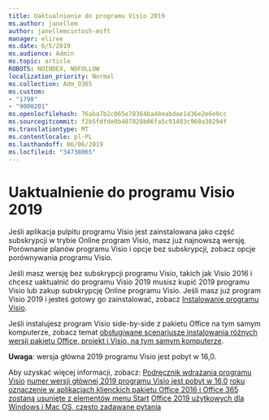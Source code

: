 ```yaml
---
title: Uaktualnienie do programu Visio 2019
ms.author: janellem
author: janellemcintosh-msft
manager: eliree
ms.date: 6/5/2019
ms.audience: Admin
ms.topic: article
ROBOTS: NOINDEX, NOFOLLOW
localization_priority: Normal
ms.collection: Adm_O365
ms.custom:
- "1798"
- "9000201"
ms.openlocfilehash: 76aba7b2c065e78364ba48eabdae1436e2e6e9cc
ms.sourcegitcommit: f2b5fdfde0b407828b06fa5c91403c960a30294f
ms.translationtype: MT
ms.contentlocale: pl-PL
ms.lasthandoff: 06/06/2019
ms.locfileid: "34738065"
---
```

# <a name="upgrade-to-visio-2019"></a>Uaktualnienie do programu Visio 2019

Jeśli aplikacja pulpitu programu Visio jest zainstalowana jako część subskrypcji w trybie Online program Visio, masz już najnowszą wersję. Porównanie planów programu Visio i opcje bez subskrypcji, zobacz opcje porównywania programu Visio.

Jeśli masz wersję bez subskrypcji programu Visio, takich jak Visio 2016 i chcesz uaktualnić do programu Visio 2019 musisz kupić 2019 programu Visio lub zakup subskrypcję Online programu Visio. Jeśli masz już program Visio 2019 i jesteś gotowy go zainstalować, zobacz [Instalowanie programu Visio](https://support.office.com/article/f98f21e3-aa02-4827-9167-ddab5b025710?wt.mc_id=OfficeAdm_ClientDIA_Alchemy1798). 

Jeśli instalujesz program Visio side-by-side z pakietu Office na tym samym komputerze, zobacz temat [obsługiwane scenariusze instalowania różnych wersji pakietu Office, projekt i Visio, na tym samym komputerze](https://docs.microsoft.com/deployoffice/install-different-office-visio-and-project-versions-on-the-same-computer).

**Uwaga**: wersja główna 2019 programu Visio jest pobyt w 16,0.

Aby uzyskać więcej informacji, zobacz: [Podręcznik wdrażania programu Visio](https://docs.microsoft.com/deployoffice/deployment-guide-for-visio)
[numer wersji głównej 2019 programu Visio jest pobyt w 16,0](https://docs.microsoft.com/en-gb/deployoffice/office2019/overview#whats-stayed-the-same-in-office-2019)
[roku oznaczenie w aplikacjach klienckich pakietu Office 2016 i Office 365 zostaną usunięte z elementów menu Start](https://support.office.com/article/8fe5e052-76d2-49de-af30-2e84ed3da907?wt.mc_id=OfficeAdm_ClientDIA_Alchemy1798) 
 [Office 2019 użytkowych dla Windows i Mac OS, często zadawane pytania](https://support.microsoft.com/help/4133312) 
